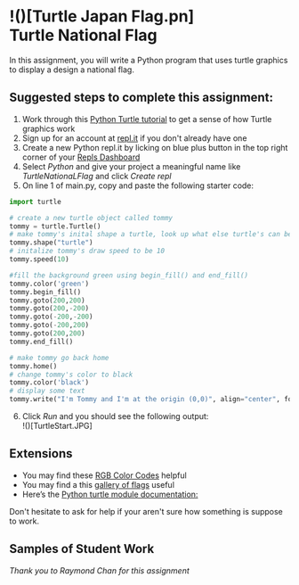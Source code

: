 !()[Turtle Japan Flag.pn]   
Turtle National Flag
====================

In this assignment, you will write a Python program that uses turtle graphics to display a design a national flag.

Suggested steps to complete this assignment:
----------------------------------------------
1. Work through this [Python Turtle tutorial](https://hourofpython.trinket.io/a-visual-introduction-to-python#/welcome/an-hour-of-code) to get a sense of how Turtle graphics work
2. Sign up for an account at [repl.it](repl.it) if you don't already have one
3. Create a new Python repl.it by licking on blue plus button in the top right corner of your [Repls Dashboard](https://repl.it/repls)
4. Select *Python* and give your project a meaningful name like *TurtleNationaLFlag* and click *Create repl*
5. On line 1 of main.py, copy and paste the following starter code:   
```python
import turtle

# create a new turtle object called tommy
tommy = turtle.Turtle() 
# make tommy's inital shape a turtle, look up what else turtle's can be
tommy.shape("turtle") 
# initalize tommy's draw speed to be 10
tommy.speed(10)

#fill the background green using begin_fill() and end_fill()
tommy.color('green')
tommy.begin_fill()
tommy.goto(200,200)
tommy.goto(200,-200)
tommy.goto(-200,-200)
tommy.goto(-200,200)
tommy.goto(200,200)
tommy.end_fill()

# make tommy go back home
tommy.home()
# change tommy's color to black
tommy.color('black')
# display some text
tommy.write("I'm Tommy and I'm at the origin (0,0)", align="center", font=(None, 16, "bold"))
```

6. Click *Run* and you should see the following output:   
!()[TurtleStart.JPG]

Extensions
------------
* You may find these [RGB Color Codes](http://www.tayloredmktg.com/rgb/) helpful 
* You may find a this [gallery of flags](https://en.wikipedia.org/wiki/Gallery_of_sovereign_state_flags) useful
* Here’s the [Python turtle module documentation:](https://docs.python.org/3.3/library/turtle.html?highlight=turtle)


Don't hesitate to ask for help if your aren't sure how something is suppose to work.

Samples of Student Work
-----------------------

*Thank you to Raymond Chan for this assignment*
